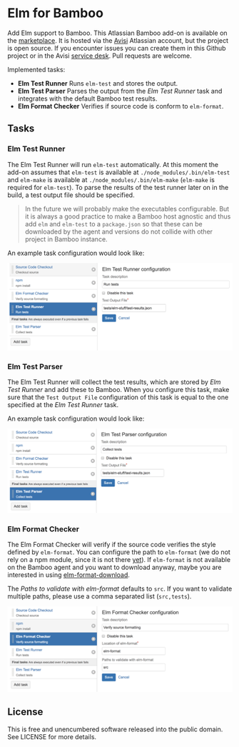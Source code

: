 # Elm for Bamboo

Add Elm support to Bamboo. This Atlassian Bamboo add-on is available on the [marketplace](https://marketplace.atlassian.com/plugins/nl.avisi.bamboo.plugins.elm-for-bamboo/server/overview).
It is hosted via the [Avisi](http://addons.avisi.com/) Atlassian account, but the project is open source.
If you encounter issues you can create them in this Github project or in the Avisi [service desk](https://avisi-support.atlassian.net/servicedesk/customer/portal/18).
Pull requests are welcome.

Implemented tasks:

* **Elm Test Runner** Runs `elm-test` and stores the output.
* **Elm Test Parser** Parses the output from the *Elm Test Runner* task and integrates with the default Bamboo test results.
* **Elm Format Checker** Verifies if source code is conform to `elm-format`.

## Tasks

### Elm Test Runner

The Elm Test Runner will run `elm-test` automatically. At this moment the add-on assumes that `elm-test` is available at `./node_modules/.bin/elm-test` and `elm-make` is available at `./node_modules/.bin/elm-make` (`elm-make` is required for `elm-test`).
To parse the results of the test runner later on in the build, a test output file should be specified.

> In the future we will probably make the executables configurable. But it is always a good practice to make a Bamboo host agnostic and thus add `elm` and `elm-test` to a `package.json` so that these can be downloaded by the agent and versions do not collide with other project in Bamboo instance.

An example task configuration would look like:

![Sample Elm Test Runner Task](resources/screenshots/sample-elm-test-runner-task.png?raw=true "Sample Elm Test Runner Task")


### Elm Test Parser

The Elm Test Runner will collect the test results, which are stored by *Elm Test Runner* and add these to Bamboo.
When you configure this task, make sure that the `Test Output File` configuration of this task is equal to the one specified at the *Elm Test Runner* task.

An example task configuration would look like:

![Sample Elm Test Parser Task](resources/screenshots/sample-elm-test-parser-task.png?raw=true "Sample Elm Test Parser Task")

### Elm Format Checker

The Elm Format Checker will verify if the source code verifies the style defined by `elm-format`.
You can configure the path to `elm-format` (we do not rely on a npm module, since it is not there [yet](https://github.com/avh4/elm-format/pull/288)). If `elm-format` is not available on the Bamboo agent and you want to download anyway, maybe you are interested in using [elm-format-download](https://github.com/stil4m/elm-format-download).

The *Paths to validate with elm-format* defaults to `src`. If you want to validate multiple paths, please use a comma separated list (`src,tests`).

![Sample Elm Format Task](resources/screenshots/sample-elm-format-task.png?raw=true "Sample Elm Format Task")

## License

This is free and unencumbered software released into the public domain. See LICENSE for more details.
